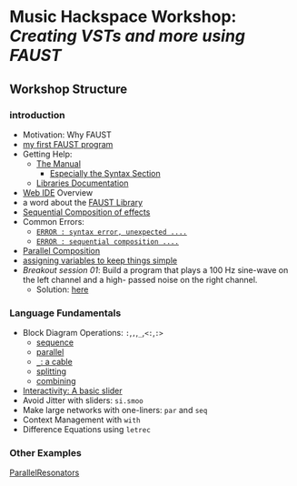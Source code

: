 # Music Hackspace Workshop: *Creating VSTs and more using FAUST*


## Workshop Structure

### introduction

- Motivation: Why FAUST
- [my first FAUST program](DSP/noise.dsp)
- Getting Help:
  - [The Manual](https://faustdoc.grame.fr/manual/introduction/)
    - [Especially the Syntax Section](https://faustdoc.grame.fr/manual/syntax)
  - [Libraries Documentation](https://faustlibraries.grame.fr/)
- [Web IDE](https://faustide.grame.fr/) Overview
- a word about the [FAUST Library](https://github.com/grame-cncm/faustlibraries)
- [Sequential Composition of effects](DSP/sequential01.dsp)
- Common Errors:
  - [`ERROR : syntax error, unexpected ....`](DSP/commonErrors01.dsp)
  - [`ERROR : sequential composition ....`](DSP/commonErrors02.dsp)
- [Parallel Composition](DSP/parallel01.dsp)
- [assigning variables to keep things simple](DSP/variables.dsp)
- *Breakout session 01*: Build a program that plays a 100 Hz sine-wave on the left channel and a high- passed noise on the right channel.
  - Solution: [here](DSP/solution_bo_01.dsp)

### Language Fundamentals
- Block Diagram Operations: `:`,`,`,`_`,`<:`,`:>`
  - [sequence](DSP/sequence02.dsp)
  - [parallel](DSP/parallel02.dsp)
  - [`_`: a cable](DSP/aCable.dsp)
  - [splitting](DSP/split.dsp)
  - [combining](DSP/combine.dsp)
- [Interactivity: A  basic slider](DSP/aSlider.dsp)
- Avoid Jitter with sliders: `si.smoo`
- Make large networks with one-liners: `par` and `seq`
- Context Management with `with`
- Difference Equations using `letrec`

### Other Examples
[ParallelResonators](DSP/ParallelResonators.dsp)
